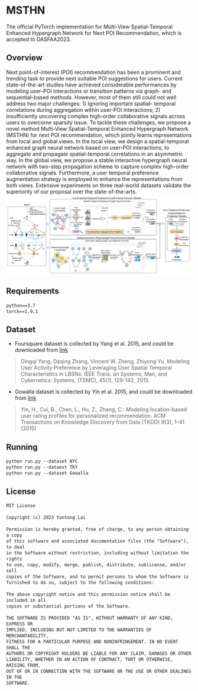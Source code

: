 # MSTHN
The official PyTorch implementation for Multi-View Spatial-Temporal Enhanced Hypergraph Network for Next POI Recommendation, which is accepted to DASFAA2023.

## Overview
Next point-of-interest (POI) recommendation has been a prominent and trending task to provide next suitable POI suggestions for users. Current state-of-the-art studies have achieved considerable performances by modeling user-POI interactions or transition patterns via graph- and sequential-based methods. However, most of them still could not well address two major challenges: 1) Ignoring important spatial- temporal correlations during aggregation within user-POI interactions; 2) Insufficiently uncovering complex high-order collaborative signals across users to overcome sparsity issue. To tackle these challenges, we propose a novel method Multi-View Spatial-Temporal Enhanced Hypergraph Network (MSTHN) for next POI recommendation, which jointly learns representations from local and global views. In the local view, we design a spatial-temporal enhanced graph neural network based on user-POI interactions, to aggregate and propagate spatial-temporal correlations in an asymmetric way. In the global view, we propose a stable interactive hypergraph neural network with two-step propagation scheme to capture complex high-order collaborative signals. Furthermore, a user temporal preference augmentation strategy is employed to enhance the representations from both views. Extensive experiments on three real-world datasets validate the superiority of our proposal over the state-of-the-arts.
![](MSTHN.jpg)

## Requirements
```
python==3.7
torch==1.9.1
```

## Dataset
- Foursquare dataset is collected by Yang et al. 2015, and could be downloaded from [link](https://sites.google.com/site/yangdingqi/home/foursquare-dataset)
> Dingqi Yang, Daqing Zhang, Vincent W. Zheng, Zhiyong Yu. Modeling User Activity Preference by Leveraging User Spatial Temporal Characteristics in LBSNs. IEEE Trans. on Systems, Man, and Cybernetics: Systems, (TSMC), 45(1), 129-142, 2015
- Gowalla dataset is collected by Yin et al. 2015, and could be downloaded from [link](https://www.dropbox.com/sh/qy3s8rs66nirhl9/AAClmTnFO-rR-4ecEYO-jU4ba?dl=0)
> Yin, H., Cui, B., Chen, L., Hu, Z., Zhang, C.: Modeling location-based user rating profiles for personalized recommendation. ACM Transactions on Knowledge
Discovery from Data (TKDD) 9(3), 1–41 (2015)

## Running
```
python run.py --dataset NYC
python run.py --dataest TKY
python run.py --dataset Gowalla
```

## License
```
MIT License

Copyright (c) 2023 Yantong Lai

Permission is hereby granted, free of charge, to any person obtaining a copy
of this software and associated documentation files (the "Software"), to deal
in the Software without restriction, including without limitation the rights
to use, copy, modify, merge, publish, distribute, sublicense, and/or sell
copies of the Software, and to permit persons to whom the Software is
furnished to do so, subject to the following conditions:

The above copyright notice and this permission notice shall be included in all
copies or substantial portions of the Software.

THE SOFTWARE IS PROVIDED "AS IS", WITHOUT WARRANTY OF ANY KIND, EXPRESS OR
IMPLIED, INCLUDING BUT NOT LIMITED TO THE WARRANTIES OF MERCHANTABILITY,
FITNESS FOR A PARTICULAR PURPOSE AND NONINFRINGEMENT. IN NO EVENT SHALL THE
AUTHORS OR COPYRIGHT HOLDERS BE LIABLE FOR ANY CLAIM, DAMAGES OR OTHER
LIABILITY, WHETHER IN AN ACTION OF CONTRACT, TORT OR OTHERWISE, ARISING FROM,
OUT OF OR IN CONNECTION WITH THE SOFTWARE OR THE USE OR OTHER DEALINGS IN THE
SOFTWARE.
```

